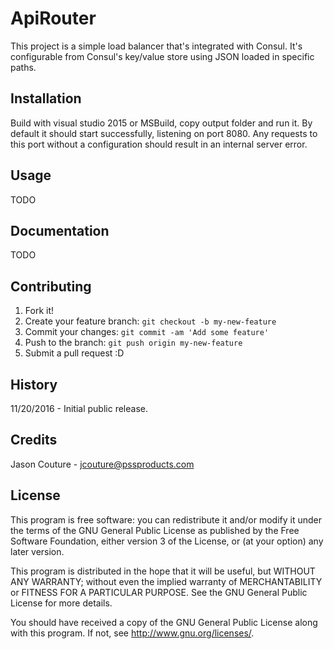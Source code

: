 # ApiRouter

This project is a simple load balancer that's integrated with Consul. It's configurable from Consul's key/value store using JSON loaded in specific paths.

## Installation

Build with visual studio 2015 or MSBuild, copy output folder and run it. By default it should start successfully, listening on port 8080. Any requests to this port without a configuration should result in an internal server error.

## Usage

TODO

## Documentation

TODO

## Contributing

1. Fork it!
2. Create your feature branch: `git checkout -b my-new-feature`
3. Commit your changes: `git commit -am 'Add some feature'`
4. Push to the branch: `git push origin my-new-feature`
5. Submit a pull request :D

## History

11/20/2016 - Initial public release.

## Credits

Jason Couture - jcouture@pssproducts.com

## License
This program is free software: you can redistribute it and/or modify
it under the terms of the GNU General Public License as published by
the Free Software Foundation, either version 3 of the License, or
(at your option) any later version.

This program is distributed in the hope that it will be useful,
but WITHOUT ANY WARRANTY; without even the implied warranty of
MERCHANTABILITY or FITNESS FOR A PARTICULAR PURPOSE.  See the
GNU General Public License for more details.

You should have received a copy of the GNU General Public License
along with this program.  If not, see <http://www.gnu.org/licenses/>.
